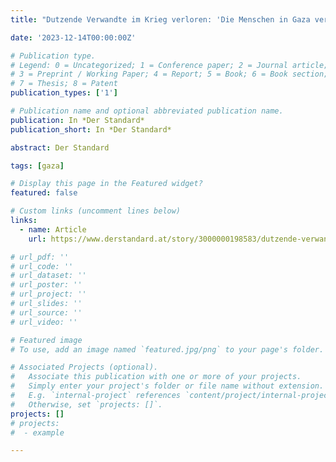 ```yaml
---
title: "Dutzende Verwandte im Krieg verloren: 'Die Menschen in Gaza verdienen auch zu leben'"

date: '2023-12-14T00:00:00Z'

# Publication type.
# Legend: 0 = Uncategorized; 1 = Conference paper; 2 = Journal article;
# 3 = Preprint / Working Paper; 4 = Report; 5 = Book; 6 = Book section;
# 7 = Thesis; 8 = Patent
publication_types: ['1']

# Publication name and optional abbreviated publication name.
publication: In *Der Standard*
publication_short: In *Der Standard*

abstract: Der Standard

tags: [gaza]

# Display this page in the Featured widget?
featured: false

# Custom links (uncomment lines below)
links:
  - name: Article
    url: https://www.derstandard.at/story/3000000198583/dutzende-verwandte-im-krieg-verloren-die-menschen-in-gaza-verdienen-auch-zu-leben?ref=rss

# url_pdf: ''
# url_code: ''
# url_dataset: ''
# url_poster: ''
# url_project: ''
# url_slides: ''
# url_source: ''
# url_video: ''

# Featured image
# To use, add an image named `featured.jpg/png` to your page's folder.

# Associated Projects (optional).
#   Associate this publication with one or more of your projects.
#   Simply enter your project's folder or file name without extension.
#   E.g. `internal-project` references `content/project/internal-project/index.md`.
#   Otherwise, set `projects: []`.
projects: []
# projects:
#  - example

---
```


